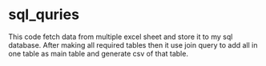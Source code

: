 # sql_quries
This code fetch data from multiple excel sheet and store it to my sql database. After making all required tables then it use join query to add all in one table as main table and generate csv of that table.
